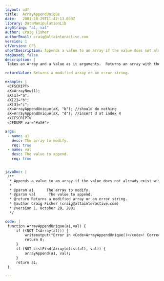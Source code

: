 ```yaml
---
layout: udf
title:  ArrayAppendUnique
date:   2001-10-29T11:42:13.000Z
library: DataManipulationLib
argString: "a1, val"
author: Craig Fisher
authorEmail: craig@altainteractive.com
version: 1
cfVersion: CF5
shortDescription: Appends a value to an array if the value does not already exist within the array.
tagBased: false
description: |
 Takes an Array and a Value as it arguments.  Returns an array with the value appended if the value does not already exist within the array.

returnValue: Returns a modified array or an error string.

example: |
 <CFSCRIPT>
 aX=ArrayNew(1);
 aX[1]="a";
 aX[2]="b";
 aX[3]="c";
 aX=ArrayAppendUnique(aX, "b"); //should do nothing
 aX=ArrayAppendUnique(aX, "d"); //insert d at index 4
 </CFSCRIPT> 
 <CFDUMP var="#aX#">

args:
 - name: a1
   desc: The array to modify.
   req: true
 - name: val
   desc: The value to append.
   req: true


javaDoc: |
 /**
  * Appends a value to an array if the value does not already exist within the array.
  * 
  * @param a1      The array to modify. 
  * @param val      The value to append. 
  * @return Returns a modified array or an error string. 
  * @author Craig Fisher (craig@altainteractive.com) 
  * @version 1, October 29, 2001 
  */

code: |
 function ArrayAppendUnique(a1,val) {
     if ((NOT IsArray(a1))) {
         writeoutput("Error in <Code>ArrayAppendUnique()</code>! Correct usage: ArrayAppendUnique(<I>Array</I>, <I>Value</I>) -- Appends <em>Value</em> to the array if <em>Value</em> does not already exist");
         return 0;
     }
     if (NOT ListFind(Arraytolist(a1), val)) {
         arrayAppend(a1, val);
     }
     return a1;
 }

---
```



